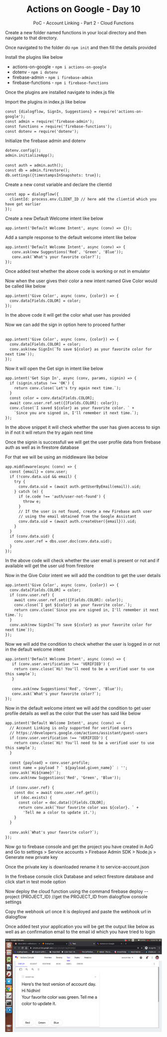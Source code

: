 <div align="center">
  <h1>Actions on Google - Day 10</h1>
  <p>PoC - Account Linking - Part 2 - Cloud Functions</p>
</div>

Create a new folder named functions in your local directory and then navigate to that directory.

Once navigated to the folder do `npm init` and then fill the details provided

Install the plugins like below

* actions-on-google - `npm i actions-on-google`
* dotenv - `npm i dotenv`
* firebase-admin - `npm i firebase-admin`
* firebase-functions - `npm i firebase-functions`

Once the plugins are installed navigate to index.js file

Import the plugins in index.js like below

```
const {dialogflow, SignIn, Suggestions} = require('actions-on-google');
const admin = require('firebase-admin');
const functions = require('firebase-functions');
const dotenv = require('dotenv');
```

Initialize the firebase admin and dotenv

```
dotenv.config();
admin.initializeApp();

const auth = admin.auth();
const db = admin.firestore();
db.settings({timestampsInSnapshots: true});
```

Create a new const variable and declare the clientid

```
const app = dialogflow({
  clientId: process.env.CLIENT_ID // here add the clientid which you have got earlier
});
```

Create a new Default Welcome intent like below

```
app.intent('Default Welcome Intent', async (conv) => {});
```

Add a sample response to the default welcome intent like below

```
app.intent('Default Welcome Intent', async (conv) => {
   conv.ask(new Suggestions('Red', 'Green', 'Blue'));
   conv.ask(`What's your favorite color?`);
});
```
Once added test whether the above code is working or not in emulator

Now when the user gives their color a new intent named Give Color would be called like below

```
app.intent('Give Color', async (conv, {color}) => {
  conv.data[Fields.COLOR] = color;
});
```

In the above code it will get the color what user has provided

Now we can add the sign in option here to proceed further

```

app.intent('Give Color', async (conv, {color}) => {
  conv.data[Fields.COLOR] = color;
  conv.ask(new SignIn(`To save ${color} as your favorite color for next time`));
});

```

Now it will open the Get sign in intent like below

```
app.intent('Get Sign In', async (conv, params, signin) => {
  if (signin.status !== 'OK') {
    return conv.close(`Let's try again next time.`);
  }
  const color = conv.data[Fields.COLOR];
  await conv.user.ref.set({[Fields.COLOR]: color});
  conv.close(`I saved ${color} as your favorite color. ` +
    `Since you are signed in, I'll remember it next time.`);
});
```

In the above snippet it will check whether the user has given access to sign in if not it will return the try again next time

Once the signin is successfull we will get the user profile data from firebase auth as well as in firestore database

For that we will be using an middleware like below

```
app.middleware(async (conv) => {
  const {email} = conv.user;
  if (!conv.data.uid && email) {
    try {
      conv.data.uid = (await auth.getUserByEmail(email)).uid;
    } catch (e) {
      if (e.code !== 'auth/user-not-found') {
        throw e;
      }
      // If the user is not found, create a new Firebase auth user
      // using the email obtained from the Google Assistant
      conv.data.uid = (await auth.createUser({email})).uid;
    }
  }
  if (conv.data.uid) {
    conv.user.ref = dbs.user.doc(conv.data.uid);
  }
});

```


In the above code will check whether the user email is present or not and if available will get the user uid from firestore

Now in the Give Color intent we will add the condition to get the user details

```
app.intent('Give Color', async (conv, {color}) => {
  conv.data[Fields.COLOR] = color;
  if (conv.user.ref) {
    await conv.user.ref.set({[Fields.COLOR]: color});
    conv.close(`I got ${color} as your favorite color.`);
    return conv.close(`Since you are signed in, I'll remember it next time.`);
  }
  conv.ask(new SignIn(`To save ${color} as your favorite color for next time`));
});
```


Now we will add the condition to check whether the user is logged in or not in the default welcome intent

```
app.intent('Default Welcome Intent', async (conv) => {
   if (conv.user.verification !== 'VERIFIED') {
    return conv.close(`Hi! You'll need to be a verified user to use this sample`);
   }

   conv.ask(new Suggestions('Red', 'Green', 'Blue'));
   conv.ask(`What's your favorite color?`);
});
```

Now in the default welcome intent we will add the condition to get user profile details as well as the color that the user has said like below

```
app.intent('Default Welcome Intent', async (conv) => {
  // Account Linking is only supported for verified users
  // https://developers.google.com/actions/assistant/guest-users
  if (conv.user.verification !== 'VERIFIED') {
    return conv.close(`Hi! You'll need to be a verified user to use this sample`);
  }

  const {payload} = conv.user.profile;
  const name = payload ? ` ${payload.given_name}` : '';
  conv.ask(`Hi${name}!`);
  conv.ask(new Suggestions('Red', 'Green', 'Blue'));

  if (conv.user.ref) {
    const doc = await conv.user.ref.get();
    if (doc.exists) {
      const color = doc.data()[Fields.COLOR];
      return conv.ask(`Your favorite color was ${color}. ` +
        'Tell me a color to update it.');
    }
  }

  conv.ask(`What's your favorite color?`);
});
```

Now go to firebase console and get the project you have created in AoG and Go to settings >  Service accounts > Firebase Admin SDK > Node.js > Generate new private key

Once the private key is downloaded rename it to service-account.json

In the firebase console click Database and select firestore database and click start in test mode option

Now deploy the cloud function using the command firebase deploy --project {PROJECT_ID} //get the PROJECT_ID from dialogflow console settings

Copy the webhook url once it is deployed and paste the webhook url in dialogflow

Once added test your application you will be get the output like below as well as an confirmation email to the email id which you have tried to login

<div align="center">
   <img src="../../assets/day10/cloudfunctions.png" alt="AoG" height="300">
</div>